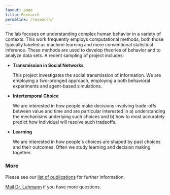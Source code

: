 ```yaml
---
layout: page
title: Research
permalink: /research/
---
```


The lab focuses on understanding complex human behavior in a variety of contexts.  This work frequently employs computational methods, both those typically labeled as machine learning and more conventional statistical inference.  These methods are used to develop theories of behavior and to analyze data sets.  A recent sampling of project includes:

* **Transmission in Social Networks**

  This project investigates the social transmission of information. We are employing a two-pronged approach, employing a both behavioral experiments and agent-based simulations.

* **Intertemporal Choice**

  We are interested in how people make decisions involving trade-offs between value and time and are particular interested in a) understanding the mechanisms underlying such choices and b) how to most accurately predict how individual will resolve such tradeoffs.

* **Learning**

  We are interested in how people's choices are shaped by past choices and their outcomes.  Often we study learning and decision making together.

### More

Please see our [list of publications](/publications/) for further information.

[Mail Dr. Luhmann](mailto:christian.luhmann@stonybrook.edu) if you have more questions.
